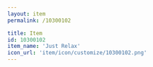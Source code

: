 ```yaml
---
layout: item
permalink: /10300102

title: Item
id: 10300102
item_name: 'Just Relax'
icon_url: 'item/icon/customize/10300102.png'
---
```


